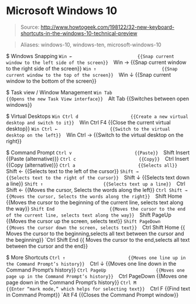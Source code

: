 # Microsoft Windows 10

> Source: http://www.howtogeek.com/198122/32-new-keyboard-shortcuts-in-the-windows-10-technical-preview

> Aliases: windows-10, windows-ten, microsoft-windows-10

$ Windows Snapping
    `Win ←                         {{Snap current window to the left side of the screen}} 
    `Win →                         {{Snap current window to the right side of the screen}} 
    `Win ↑                         {{Snap current window to the top of the screen}} 
    `Win ↓                         {{Snap current window to the bottom of the screen}} 

$ Task view / Window Management
    `Win Tab                       {{Opens the new Task View interface}} 
    `Alt Tab                       {{Switches between open windows}} 

$ Virtual Desktops
    `Win Ctrl d                    {{Create a new virtual desktop and switch to it}} 
    `Win Ctrl F4                   {{Close the current virtual desktop}} 
    `Win Ctrl ←                    {{Switch to the virtual desktop on the left}} 
    `Win Ctrl →                    {{Switch to the virtual desktop on the right}} 

$ Command Prompt
    `Ctrl v                        {{Paste}} 
    `Shift Insert                  {{Paste (alternative)}} 
    `Ctrl c                        {{Copy}} 
    `Ctrl Insert                   {{Copy (alternative)}} 
    `Ctrl a                        {{Selects all}} 
    `Shift ←                       {{Selects text to the left of the cursor}} 
    `Shift →                       {{Selects text to the right of the cursor}} 
    `Shift ↓                       {{Selects text down a line}} 
    `Shift ↑                       {{Selects text up a line}} 
    `Ctrl Shift ←                  {{Moves the cursor, Selects the words along the left}} 
    `Ctrl Shift →                  {{Moves the cursor, Selects the words along the right}} 
    `Shift Home                    {{Moves the cursor to the beginning of the current line, selects text along the way}} 
    `Shift End                     {{Moves the cursor to the end of the current line, selects text along the way}} 
    `Shift PageUp                  {{Moves the cursor up the screen, selects text}} 
    `Shift PageDown                {{Moves the cursor down the screen, selects text}} 
    `Ctrl Shift Home               {{ Moves the cursor to the beginning,selects all text between the cursor and the beginning}} 
    `Ctrl Shift End                {{ Moves the cursor to the end,selects all text between the cursor and the end}} 

$ More Shortcuts
    `Ctrl ↑                        {{Moves one line up in the Command Prompt’s history}} 
    `Ctrl ↓                        {{Moves one line down in the Command Prompt’s history}} 
    `Ctrl PageUp                   {{Moves one page up in the Command Prompt’s history}} 
    `Ctrl PageDown                 {{Moves one page down in the Command Prompt’s history}} 
    `Ctrl M                        {{Enter “mark mode,” which helps for selecting text}} 
    `Ctrl F                        {{Find text in Command Prompt}} 
    `Alt F4                        {{Closes the Command Prompt window}} 

